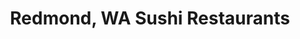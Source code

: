 ---
layout: city
title: Redmond, WA Sushi Restaurants
permalink: /washington/redmond/
stateAbbr: WA
stateName: Washington
cityName: Redmond

---